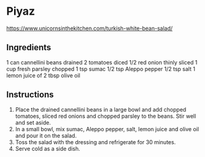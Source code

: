 # Piyaz

https://www.unicornsinthekitchen.com/turkish-white-bean-salad/

## Ingredients

1 can cannellini beans drained
2 tomatoes diced
1/2 red onion thinly sliced
1 cup fresh parsley chopped
1 tsp sumac
1/2 tsp Aleppo pepper
1/2 tsp salt
1 lemon juice of
2 tbsp olive oil

## Instructions

1. Place the drained cannellini beans in a large bowl and add chopped tomatoes, sliced red onions and chopped parsley to the beans. Stir well and set aside.
2. In a small bowl, mix sumac, Aleppo pepper, salt, lemon juice and olive oil and pour it on the salad.
3. Toss the salad with the dressing and refrigerate for 30 minutes.
4. Serve cold as a side dish.
